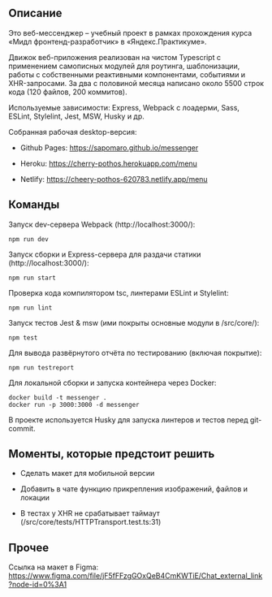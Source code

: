 ## Описание

Это веб-мессенджер – учебный проект в рамках прохождения курса «Мидл фронтенд-разработчик» в «Яндекс.Практикуме».

Движок веб-приложения реализован на чистом Typescript с применением самописных модулей для роутинга, шаблонизации, работы с собственными реактивными компонентами, событиями и XHR-запросами. За два с половиной месяца написано около 5500 строк кода (120 файлов, 200 коммитов).

Используемые зависимости: Express, Webpack с лоадерми, Sass, ESLint, Stylelint, Jest, MSW, Husky и др.

Собранная рабочая desktop-версия:

- Github Pages: https://sapomaro.github.io/messenger

- Heroku: https://cherry-pothos.herokuapp.com/menu

- Netlify: https://cheery-pothos-620783.netlify.app/menu 

## Команды

Запуск dev-сервера Webpack (http://localhost:3000/): 

    npm run dev

Запуск сборки и Express-сервера для раздачи статики (http://localhost:3000/):

    npm run start

Проверка кода компилятором tsc, линтерами ESLint и Stylelint:

    npm run lint

Запуск тестов Jest & msw (ими покрыты основные модули в /src/core/):

    npm test

Для вывода развёрнутого отчёта по тестированию (включая покрытие):

    npm run testreport

Для локальной сборки и запуска контейнера через Docker:

    docker build -t messenger .
    docker run -p 3000:3000 -d messenger

В проекте используется Husky для запуска линтеров и тестов перед git-commit.

## Моменты, которые предстоит решить

- Сделать макет для мобильной версии

- Добавить в чате функцию прикрепления изображений, файлов и локации

- В тестах у XHR не срабатывает таймаут (/src/core/tests/HTTPTransport.test.ts:31)

## Прочее

Ссылка на макет в Figma: https://www.figma.com/file/jF5fFFzgGOxQeB4CmKWTiE/Chat_external_link?node-id=0%3A1 
